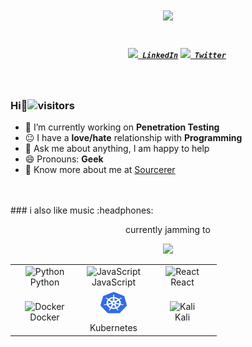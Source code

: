 <h1 align="center">
  <a href="https://git.io/typing-svg">
    <img src="https://readme-typing-svg.herokuapp.com/?lines=Hello,+There!+👋;This+is+Dimitri....;Nice+to+meet+you!&center=true&size=30">
  </a>
</h1>

<h5 align="center">
  <code>
    <a href="https://www.linkedin.com/inpallis/" title="LinkedIn Profile"><img width="22" src="https://www.svgrepo.com/show/138936/linkedin.svg"> LinkedIn</a></code>
  <code><a href="https://twitter.com/jimisaiyan" title="Twitter Profile"><img width="22" src="https://www.svgrepo.com/show/76332/twitter.svg"> Twitter</a></code>
</h5>
<br>
<p align="center">
 
### Hi👋![visitors](https://visitor-badge.glitch.me/badge?page_id=https://github.com/jimiss)
- 🔭 I’m currently working on  **Penetration Testing**
- :neutral_face: I have a **love/hate** relationship with **Programming**
- 💬 Ask me about anything, I am happy to help
- 😄 Pronouns: **Geek**
- 👨 Know more about me at [Sourcerer](https://bio.site/gejwmq) 

<br />
<br />

<table>
  <tr>
    <td align="center" width="96">
        <img src="https://raw.githubusercontent.com/MacroPower/MacroPower/master/img/python-original.svg" width="48" height="48" alt="Python" />
      </a>
 <br>Python
    <td align="center" width="96">
        <img src="https://raw.githubusercontent.com/MacroPower/MacroPower/master/img/javascript-original.svg" width="48" height="48" alt="JavaScript" />
      </a>
      <br>JavaScript
    </td>
    <td align="center" width="96">
        <img src="https://raw.githubusercontent.com/MacroPower/MacroPower/master/img/react-original.svg" width="48" height="48" alt="React" />
      </a>
      <br>React
    </td>
  <tr>
    <td align="center" width="96"> 
        <img src="https://raw.githubusercontent.com/MacroPower/MacroPower/master/img/docker-original.svg" width="48" height="48" alt="Docker" />
      </a>
      <br>Docker
    </td>
    <td align="center" width="96">
        <img src="https://raw.githubusercontent.com/cncf/artwork/master/projects/kubernetes/icon/color/kubernetes-icon-color.svg" width="48" height="48" alt="Kubernetes" />
      </a>
      <br>Kubernetes
    </td>
    <td align="center"  width="96">
        <img src="https://www.linkpicture.com/q/image2vector.svg" width="48" height="48" alt="Kali" />
      </a>
      <br>Kali
    </td>
<!-- start dynamic spotify spngs API -->
### i also like music :headphones:

<!-- Nothing weird to see here -->
<p align="center">currently jamming to</p>
<p align="center">
  <a href="https://www.youtube.com/watch?v=XULMZ907ios">
    <!-- Music bars move to the beat and are colored based on the track's happiness, danceability and energy! -->
    <img src="https://www.youtube.com/watch?v=XULMZ907ios">
  </a>
</p>

<p align="center">
</p>
